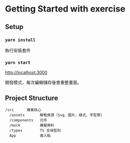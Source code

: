 # Getting Started with exercise

## Setup

### `yarn install`  
執行安裝套件

### `yarn start`

[http://localhost:3000](http://localhost:3000)

開發模式，每次編輯儲存後會重整畫面。

## Project Structure
```
/src      專案核心
  /assets       靜態資源（Svg、圖片、樣式、字型等）
  /components   元件
  /mock         模擬資料
  /types        TS 全域型別
  App           進入點
```
